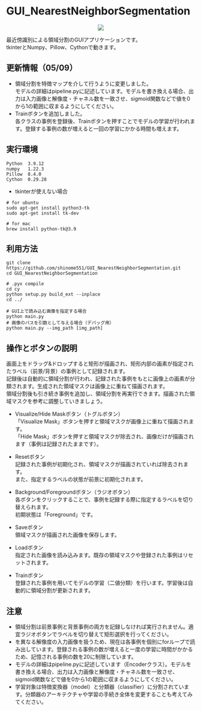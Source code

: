 # GUI_NearestNeighborSegmentation
<div align="center">
    <img src="https://raw.githubusercontent.com/wiki/shinome551/GUI_NearestNeighborSegmentation/images/usage.gif">
</div>

最近傍識別による領域分割のGUIアプリケーションです。  
tkinterとNumpy、Pillow、Cythonで動きます。

## 更新情報（05/09）
- 領域分割を特徴マップを介して行うように変更しました。  
モデルの詳細はpipeline.pyに記述しています。モデルを書き換える場合、出力は入力画像と解像度・チャネル数を一致させ、sigmoid関数などで値を0から1の範囲に収まるようにしてください。
- Trainボタンを追加しました。  
各クラスの事例を登録後、Trainボタンを押すことでモデルの学習が行われます。登録する事例の数が増えると一回の学習にかかる時間も増えます。

## 実行環境
```
Python  3.9.12
numpy   1.22.3
Pillow  8.4.0
Cython  0.29.28
```
- tkinterが使えない場合  
```
# for ubuntu
sudo apt-get install python3-tk
sudo apt-get install tk-dev
```
```
# for mac
brew install python-tk@3.9
```

## 利用方法
```
git clone https://github.com/shinome551/GUI_NearestNeighborSegmentation.git
cd GUI_NearestNeighborSegmentation
```
```
# .pyx compile
cd cy
python setup.py build_ext --inplace
cd ../
```
```
# GUI上で読み込む画像を指定する場合
python main.py
# 画像のパスを引数として与える場合（デバッグ用）
python main.py --img_path [img_path]
```

## 操作とボタンの説明
画面上をドラッグ&ドロップすると矩形が描画され、矩形内部の画素が指定されたラベル（前景/背景）の事例として記録されます。  
記録後は自動的に領域分割が行われ、記録された事例をもとに画像上の画素が分類されます。生成された領域マスクは画像上に重ねて描画されます。  
領域分割後も引き続き事例を追加し、領域分割を再実行できます。描画された領域マスクを参考に調整していきましょう。  

- Visualize/Hide Maskボタン（トグルボタン）  
「Visualize Mask」ボタンを押すと領域マスクが画像上に重ねて描画されます。  
「Hide Mask」ボタンを押すと領域マスクが除去され、画像だけが描画されます（事例は記録されたままです）。

- Resetボタン  
記録された事例が初期化され、領域マスクが描画されていれば除去されます。  
また、指定するラベルの状態が前景に初期化されます。

- Background/Foregroundボタン（ラジオボタン）  
各ボタンをクリックすることで、事例を記録する際に指定するラベルを切り替えられます。  
初期状態は「Foreground」です。

- Saveボタン  
領域マスクが描画された画像を保存します。

- Loadボタン  
指定された画像を読み込みます。既存の領域マスクや登録された事例はリセットされます。

- Trainボタン  
登録された事例を用いてモデルの学習（二値分類）を行います。学習後は自動的に領域分割が更新されます。

## 注意
- 領域分割は前景事例と背景事例の両方を記録しなければ実行されません。適宜ラジオボタンでラベルを切り替えて矩形選択を行ってください。  
- を異なる解像度の入力画像を扱うため、現在は各事例を個別にforループで読み出しています。登録される事例の数が増えると一度の学習に時間がかかるため、記憶される事例の数を20に制限しています。
- モデルの詳細はpipeline.pyに記述しています（Encoderクラス）。モデルを書き換える場合、出力は入力画像と解像度・チャネル数を一致させ、sigmoid関数などで値を0から1の範囲に収まるようにしてください。
- 学習対象は特徴変換器（model）と分類器（classifier）に分割されています。分類器のアーキテクチャや学習の手続き全体を変更することも考えてみてください。
